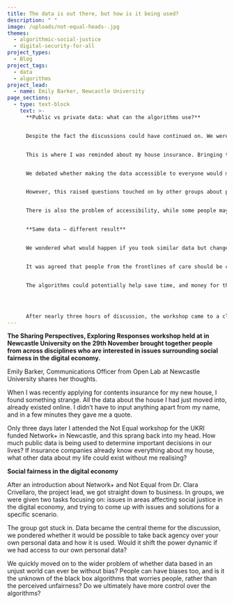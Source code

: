 ```yaml
---
title: The data is out there, but how is it being used?
description: " "
image: /uploads/not-equal-heads-.jpg
themes:
  - algorithmic-social-justice
  - digital-security-for-all
project_types:
  - Blog
project_tags:
  - data
  - algorithms
project_lead:
  - name: Emily Barker, Newcastle University
page_sections:
  - type: text-block
    text: >-
      **Public vs private data: what can the algorithms use?** 


      Despite the fact the discussions could have continued on. We were ready to face our second task – taking a scenario or process, and unpacking the issues, risks and possible opportunities around it. At first we decided to look at how insurance companies could use algorithms to decide on premiums.   


      This is where I was reminded about my house insurance. Bringing that to the table, we discussed how algorithms could be using publicly available data to make decisions about our lives. As one person said: “the decision is extremely private, but it could come from public data.” 


      We debated whether making the data accessible to everyone would make it fairer, even opening it up to community groups who could use it to form campaigns. For example, if a community group found they were being penalised due to issues in their areas, they could use it to lobby the council. 


      However, this raised questions touched on by other groups about putting too much focus on the individual and not holding the organisations and companies to account. One group explained that by suggesting individuals need training around data security, this could be seen to push the risk onto people rather than the institutions using it. 


      There is also the problem of accessibility, while some people may be confident enough to find how their data is being used, others might not. Would this create a hierarchy where only some people are able to change how their data is being used? 


      **Same data – different result** 


      We wondered what would happen if you took similar data but changed the context? Instead of using it for insurance, what if instead it was used to determine quality of care for elderly patients. This touched on projects that are already happening such as data sharing with the Great North Care Record. 


      It was agreed that people from the frontlines of care should be consulted in the making of the system, and that quality checks should be built into the process to catch any issues with the data being inputted.  


      The algorithms could potentially help save time, and money for the NHS, as well as spotting issues that might not immediately be apparent. However, we realised that the amount of data available would make a big difference. If a recent migrant only had a few years of data, compared to someone with 70 years, would they be penalised by the system?  




      After nearly three hours of discussion, the workshop came to a close. There were lots of ideas floating around the room – from trying to hack the gig economy, by tricking algorithms that governed people’s workdays to fears around using historical data to predict the future, and the implications of that.
---
```

**The Sharing Perspectives, Exploring Responses workshop held at in Newcastle University on the 29th November brought together people from across disciplines who are interested in issues surrounding social fairness in the digital economy.**

Emily Barker, Communications Officer from Open Lab at Newcastle University shares her thoughts.  

When I was recently applying for contents insurance for my new house, I found something strange. All the data about the house I had just moved into, already existed online. I didn’t have to input anything apart from my name, and in a few minutes they gave me a quote. 

Only three days later I attended the Not Equal workshop for the UKRI funded Network+ in Newcastle, and this sprang back into my head. How much public data is being used to determine important decisions in our lives? If insurance companies already know everything about my house, what other data about my life could exist without me realising? 

**Social fairness in the digital economy**  

After an introduction about Network+ and Not Equal from Dr. Clara Crivellaro, the project lead, we got straight down to business. In groups, we were given two tasks focusing on: issues in areas affecting social justice in the digital economy, and trying to come up with issues and solutions for a specific scenario.  

The group got stuck in. Data became the central theme for the discussion, we pondered whether it would be possible to take back agency over your own personal data and how it is used. Would it shift the power dynamic if we had access to our own personal data?  

We quickly moved on to the wider problem of whether data based in an unjust world can ever be without bias? People can have biases too, and is it the unknown of the black box algorithms that worries people, rather than the perceived unfairness? Do we ultimately have more control over the algorithms?